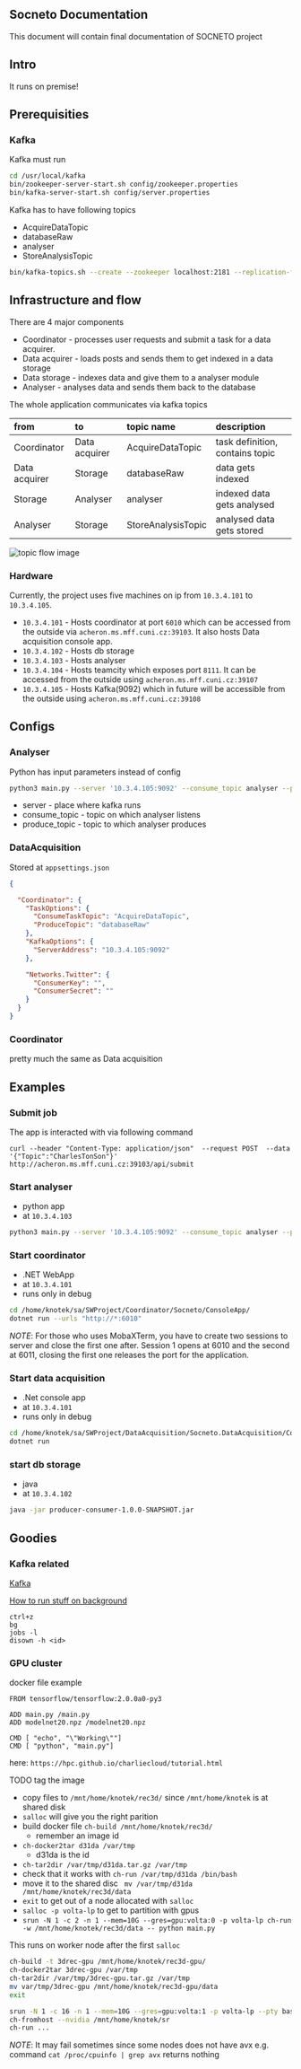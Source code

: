 Socneto Documentation
---

This document will contain final documentation of SOCNETO project

## Intro

It runs on premise!

## Prerequisities

### Kafka

Kafka must run
```bash
cd /usr/local/kafka
bin/zookeeper-server-start.sh config/zookeeper.properties
bin/kafka-server-start.sh config/server.properties
```

Kafka has to have following topics
* AcquireDataTopic
* databaseRaw
* analyser
* StoreAnalysisTopic
```bash
bin/kafka-topics.sh --create --zookeeper localhost:2181 --replication-factor 1 --partitions 1 --topic <topicName>
```

## Infrastructure and flow

There are 4 major components

- Coordinator - processes user requests and submit a task for a data acquirer.
- Data acquirer - loads posts and sends them to get indexed in a data storage
- Data storage - indexes data and give them to a analyser module 
- Analyser - analyses data and sends them back to the database

The whole application communicates via kafka topics

|from|to|topic name|description|
|:--|:--|:--|:--|
|Coordinator|Data acquirer|AcquireDataTopic| task definition, contains topic|
|Data acquirer| Storage| databaseRaw| data gets indexed|
|Storage|Analyser|analyser|indexed data gets analysed|
|Analyser|Storage|StoreAnalysisTopic|analysed data gets stored|

![topic flow image][topic-flow]

### Hardware 

Currently, the project uses five machines on ip from `10.3.4.101` to `10.3.4.105`.

* `10.3.4.101` - Hosts coordinator at port `6010` which can be accessed from the outside via `acheron.ms.mff.cuni.cz:39103`. It also hosts Data acquisition console app.
* `10.3.4.102` - Hosts db storage
* `10.3.4.103` - Hosts analyser
* `10.3.4.104` - Hosts teamcity which exposes port `8111`. It can be accessed from the outside using `acheron.ms.mff.cuni.cz:39107`
* `10.3.4.105` - Hosts Kafka(9092) which in future will be accessible from the outside using `acheron.ms.mff.cuni.cz:39108`


[topic-flow]: images/topic-flow.png "Topic flow image"
## Configs



### Analyser
Python has input parameters instead of config 

```bash
python3 main.py --server '10.3.4.105:9092' --consume_topic analyser --produce_topic StoreAnalysisTopic
```
* server - place where kafka runs
* consume_topic - topic on which analyser listens
* produce_topic - topic to which analyser produces

### DataAcquisition

Stored at `appsettings.json`

```json
{

  "Coordinator": {
    "TaskOptions": {
      "ConsumeTaskTopic": "AcquireDataTopic",
      "ProduceTopic": "databaseRaw"
    },
    "KafkaOptions": {
      "ServerAddress": "10.3.4.105:9092"
    },

    "Networks.Twitter": {
      "ConsumerKey": "",
      "ConsumerSecret": ""
    }
  }
}
```

### Coordinator

pretty much the same as Data acquisition


## Examples

### Submit job
The app is interacted with via following command

```
curl --header "Content-Type: application/json"  --request POST  --data '{"Topic":"CharlesTonSon"}'  http://acheron.ms.mff.cuni.cz:39103/api/submit
```

### Start analyser

* python app
* at `10.3.4.103`

```bash
python3 main.py --server '10.3.4.105:9092' --consume_topic analyser --produce_topic StoreAnalysisTopic
```

### Start coordinator
* .NET WebApp
* at `10.3.4.101`
* runs only in debug
  
```bash 
cd /home/knotek/sa/SWProject/Coordinator/Socneto/ConsoleApp/
dotnet run --urls "http://*:6010"
```

*NOTE*: For those who uses MobaXTerm, you have to create two sessions to server and close the first one after. Session 1 opens at 6010 and the second at 6011, closing the first one releases the port for the application.


### Start data acquisition

* .Net console app
* at `10.3.4.101`
* runs only in debug
```bash
cd /home/knotek/sa/SWProject/DataAcquisition/Socneto.DataAcquisition/ConsoleApp/
dotnet run
```

### start db storage

* java 
* at `10.3.4.102`

```bash
java -jar producer-consumer-1.0.0-SNAPSHOT.jar
```

## Goodies


### Kafka related
[Kafka](
https://tecadmin.net/install-apache-kafka-ubuntu/)


[How to run stuff on background](https://unix.stackexchange.com/questions/8469/how-can-i-close-a-terminal-without-killing-its-children-without-running-screen)
```
ctrl+z
bg
jobs -l
disown -h <id>
```

### GPU cluster

docker file example
```
FROM tensorflow/tensorflow:2.0.0a0-py3

ADD main.py /main.py
ADD modelnet20.npz /modelnet20.npz

CMD [ "echo", "\"Working\""]
CMD [ "python", "main.py"]
```
here: `https://hpc.github.io/charliecloud/tutorial.html`

TODO tag the image

* copy files to `/mnt/home/knotek/rec3d/` since `/mnt/home/knotek` is at shared disk
* `salloc` will give you the right parition
* build docker file `ch-build /mnt/home/knotek/rec3d/`
  * remember an image id
* `ch-docker2tar d31da /var/tmp`
  * d31da is the id 
* `ch-tar2dir /var/tmp/d31da.tar.gz /var/tmp`
* check that it works with `ch-run /var/tmp/d31da /bin/bash`
* move it to the shared disc ` mv /var/tmp/d31da /mnt/home/knotek/rec3d/data`
* `exit` to get out of a node allocated with `salloc`
* `salloc -p volta-lp` to get to partition with gpus
* `srun -N 1 -c 2 -n 1 --mem=10G --gres=gpu:volta:0 -p volta-lp ch-run -w /mnt/home/knotek/rec3d/data -- python main.py`


This runs on worker node after the first `salloc`
```bash
ch-build -t 3drec-gpu /mnt/home/knotek/rec3d-gpu/
ch-docker2tar 3drec-gpu /var/tmp
ch-tar2dir /var/tmp/3drec-gpu.tar.gz /var/tmp
mv var/tmp/3drec-gpu /mnt/home/knotek/rec3d-gpu/data
exit
```

```bash
srun -N 1 -c 16 -n 1 --mem=10G --gres=gpu:volta:1 -p volta-lp --pty bash
ch-fromhost --nvidia /mnt/home/knotek/sr
ch-run ...
```

*NOTE*: It may fail sometimes since some nodes does not have avx e.g. command `cat /proc/cpuinfo | grep avx` returns nothing


